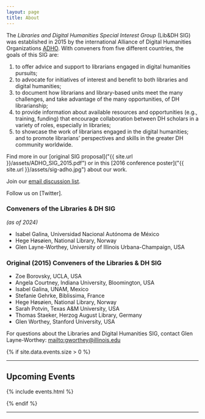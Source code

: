 ```yaml
---
layout: page
title: About
---
```


The *Libraries and Digital Humanities Special Interest Group* (Lib&DH SIG) was established in 2015 by the international Alliance of Digital Humanities Organizations [ADHO](http://adho.org/). With conveners from five different countries, the goals of this SIG are:

1. to offer advice and support to librarians engaged in digital humanities pursuits;
2. to advocate for initiatives of interest and benefit to both libraries and digital humanities;
3. to document how librarians and library-based units meet the many challenges, and take advantage of the many opportunities, of DH librarianship;
4. to provide information about available resources and opportunities (e.g., training, funding) that encourage collaboration between DH scholars in a variety of roles, especially in libraries;
5. to showcase the work of librarians engaged in the digital humanities; and to promote librarians’ perspectives and skills in the greater DH community worldwide.

Find more in our [original SIG proposal]("{{ site.url }}/assets/ADHO_SIG_2015.pdf") or in this [2016 conference poster]("{{ site.url }}/assets/sig-adho.jpg") about our work.

Join our [email discussion list](https://lists.digitalhumanities.org/mailman/lists/libdh-sig.lists.digitalhumanities.org/).

Follow us on [Twitter].    

### Conveners of the Libraries & DH SIG
_(as of 2024)_
* Isabel Galina, Universidad Nacional Autónoma de México
* Hege Høsøien, National Library, Norway
* Glen Layne-Worthey, University of Illinois Urbana-Champaign, USA


### Original (2015) Conveners of the Libraries & DH SIG
* Zoe Borovsky, UCLA, USA
* Angela Courtney, Indiana University, Bloomington, USA
* Isabel Galina, UNAM, Mexico
* Stefanie Gehrke, Biblissima, France
* Hege Høsøien, National Library, Norway
* Sarah Potvin, Texas A&M University, USA
* Thomas Staeker, Herzog August Library, Germany
* Glen Worthey, Stanford University, USA

For questions about the Libraries and Digital Humanities SIG, contact Glen Layne-Worthey: <mailto:gworthey@illinois.edu>

{% if site.data.events.size > 0 %}
***

## Upcoming Events

{% include events.html %}

{% endif %}
***
